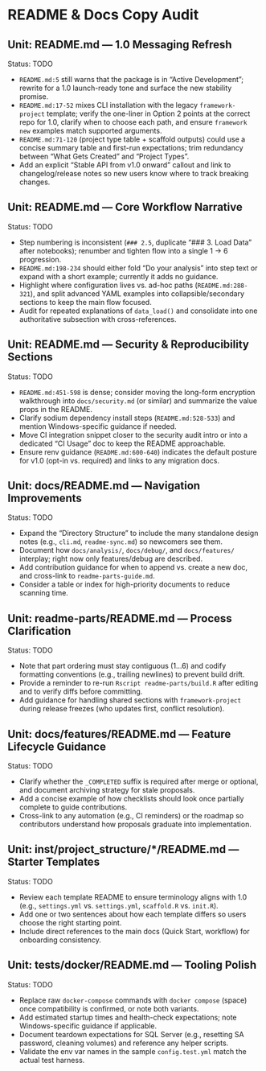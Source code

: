# README & Docs Copy Audit

## Unit: README.md — 1.0 Messaging Refresh
Status: TODO
- `README.md:5` still warns that the package is in “Active Development”; rewrite for a 1.0 launch-ready tone and surface the new stability promise.
- `README.md:17-52` mixes CLI installation with the legacy `framework-project` template; verify the one-liner in Option 2 points at the correct repo for 1.0, clarify when to choose each path, and ensure `framework new` examples match supported arguments.
- `README.md:71-120` (project type table + scaffold outputs) could use a concise summary table and first-run expectations; trim redundancy between “What Gets Created” and “Project Types”.
- Add an explicit “Stable API from v1.0 onward” callout and link to changelog/release notes so new users know where to track breaking changes.

## Unit: README.md — Core Workflow Narrative
Status: TODO
- Step numbering is inconsistent (`### 2.5`, duplicate “### 3. Load Data” after notebooks); renumber and tighten flow into a single 1 → 6 progression.
- `README.md:198-234` should either fold “Do your analysis” into step text or expand with a short example; currently it adds no guidance.
- Highlight where configuration lives vs. ad-hoc paths (`README.md:288-321`), and split advanced YAML examples into collapsible/secondary sections to keep the main flow focused.
- Audit for repeated explanations of `data_load()` and consolidate into one authoritative subsection with cross-references.

## Unit: README.md — Security & Reproducibility Sections
Status: TODO
- `README.md:451-598` is dense; consider moving the long-form encryption walkthrough into `docs/security.md` (or similar) and summarize the value props in the README.
- Clarify sodium dependency install steps (`README.md:528-533`) and mention Windows-specific guidance if needed.
- Move CI integration snippet closer to the security audit intro or into a dedicated “CI Usage” doc to keep the README approachable.
- Ensure renv guidance (`README.md:600-640`) indicates the default posture for v1.0 (opt-in vs. required) and links to any migration docs.

## Unit: docs/README.md — Navigation Improvements
Status: TODO
- Expand the “Directory Structure” to include the many standalone design notes (e.g., `cli.md`, `readme-sync.md`) so newcomers see them.
- Document how `docs/analysis/`, `docs/debug/`, and `docs/features/` interplay; right now only features/debug are described.
- Add contribution guidance for when to append vs. create a new doc, and cross-link to `readme-parts-guide.md`.
- Consider a table or index for high-priority documents to reduce scanning time.

## Unit: readme-parts/README.md — Process Clarification
Status: TODO
- Note that part ordering must stay contiguous (1…6) and codify formatting conventions (e.g., trailing newlines) to prevent build drift.
- Provide a reminder to re-run `Rscript readme-parts/build.R` after editing and to verify diffs before committing.
- Add guidance for handling shared sections with `framework-project` during release freezes (who updates first, conflict resolution).

## Unit: docs/features/README.md — Feature Lifecycle Guidance
Status: TODO
- Clarify whether the `_COMPLETED` suffix is required after merge or optional, and document archiving strategy for stale proposals.
- Add a concise example of how checklists should look once partially complete to guide contributions.
- Cross-link to any automation (e.g., CI reminders) or the roadmap so contributors understand how proposals graduate into implementation.

## Unit: inst/project_structure/*/README.md — Starter Templates
Status: TODO
- Review each template README to ensure terminology aligns with 1.0 (e.g., `settings.yml` vs. `settings.yml`, `scaffold.R` vs. `init.R`).
- Add one or two sentences about how each template differs so users choose the right starting point.
- Include direct references to the main docs (Quick Start, workflow) for onboarding consistency.

## Unit: tests/docker/README.md — Tooling Polish
Status: TODO
- Replace raw `docker-compose` commands with `docker compose` (space) once compatibility is confirmed, or note both variants.
- Add estimated startup times and health-check expectations; note Windows-specific guidance if applicable.
- Document teardown expectations for SQL Server (e.g., resetting SA password, cleaning volumes) and reference any helper scripts.
- Validate the env var names in the sample `config.test.yml` match the actual test harness.
